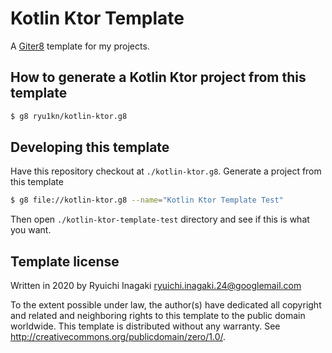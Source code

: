 
# Kotlin Ktor Template

A [Giter8][g8] template for my projects.

## How to generate a Kotlin Ktor project from this template

```sh
$ g8 ryu1kn/kotlin-ktor.g8
```

## Developing this template

Have this repository checkout at `./kotlin-ktor.g8`. Generate a project from this template

```bash
$ g8 file://kotlin-ktor.g8 --name="Kotlin Ktor Template Test"
```

Then open `./kotlin-ktor-template-test` directory and see if this is what you want.

## Template license

Written in 2020 by Ryuichi Inagaki <ryuichi.inagaki.24@googlemail.com>

To the extent possible under law, the author(s) have dedicated all copyright and related
and neighboring rights to this template to the public domain worldwide.
This template is distributed without any warranty. See <http://creativecommons.org/publicdomain/zero/1.0/>.

[g8]: http://www.foundweekends.org/giter8/
